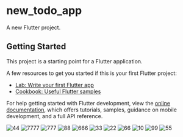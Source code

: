 # new_todo_app

A new Flutter project.

## Getting Started

This project is a starting point for a Flutter application.

A few resources to get you started if this is your first Flutter project:

- [Lab: Write your first Flutter app](https://docs.flutter.dev/get-started/codelab)
- [Cookbook: Useful Flutter samples](https://docs.flutter.dev/cookbook)

For help getting started with Flutter development, view the
[online documentation](https://docs.flutter.dev/), which offers tutorials,
samples, guidance on mobile development, and a full API reference.

![44](https://user-images.githubusercontent.com/102209955/181388075-819ea488-0d39-410f-99ac-a3a9d038acc1.png)
![7777](https://user-images.githubusercontent.com/102209955/181388079-af86d789-db38-45d1-b6ca-4f9b77293130.png)
![777](https://user-images.githubusercontent.com/102209955/181388081-d268e44f-99e9-4617-8856-7e5ccf7ac7cc.png)
![88](https://user-images.githubusercontent.com/102209955/181388084-40ca2b53-5e45-4392-a005-0c803baece39.png)
![666](https://user-images.githubusercontent.com/102209955/181388086-c4376040-ac4b-4622-a033-675bc5ceacc0.png)
![33](https://user-images.githubusercontent.com/102209955/181388089-8cb99d4e-0374-4041-be7f-f0305705515a.png)
![22](https://user-images.githubusercontent.com/102209955/181388095-fcf4a94e-9874-4078-a719-808814dfa066.png)
![66](https://user-images.githubusercontent.com/102209955/181388097-cc465e56-cfa6-4d0e-bc36-29b00decd6bb.png)
![10](https://user-images.githubusercontent.com/102209955/181388099-83e73c7d-6568-43c3-8c38-e23d4e14d009.png)
![99](https://user-images.githubusercontent.com/102209955/181388101-50fc80c8-e831-459b-ab18-8b7a7b4df159.png)
![55](https://user-images.githubusercontent.com/102209955/181388102-8c1206a1-c12e-4a56-9523-9fee52bcc279.png)
